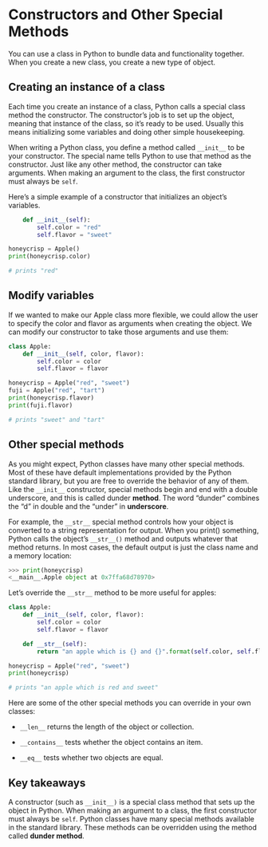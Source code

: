 # Constructors and Other Special Methods 
You can use a class in Python to bundle data and functionality together. When you create a new class, you create a new type of object. 

## Creating an instance of a class
Each time you create an instance of a class, Python calls a special class method the constructor. The constructor’s job is to set up the object, meaning that instance of the class, so it’s ready to be used. Usually this means initializing some variables and doing other simple housekeeping.

When writing a Python class, you define a method called `__init__` to be your constructor. The special name tells Python to use that method as the constructor. Just like any other method, the constructor can take arguments. When making an argument to the class, the first constructor must always be `self`.

Here’s a simple example of a constructor that initializes an object’s variables.
```py class Apple:
    def __init__(self):
        self.color = "red"
        self.flavor = "sweet"

honeycrisp = Apple()
print(honeycrisp.color)

# prints "red"
```

## Modify variables
If we wanted to make our Apple class more flexible, we could allow the user to specify the color and flavor as arguments when creating the object. We can modify our constructor to take those arguments and use them:

```py
class Apple:
    def __init__(self, color, flavor):
        self.color = color
        self.flavor = flavor

honeycrisp = Apple("red", "sweet")
fuji = Apple("red", "tart")
print(honeycrisp.flavor)
print(fuji.flavor)

# prints "sweet" and "tart"
```

## Other special methods
As you might expect, Python classes have many other special methods. Most of these have default implementations provided by the Python standard library, but you are free to override the behavior of any of them. Like the `__init__` constructor, special methods begin and end with a double underscore, and this is called dunder **method**. The word “dunder” combines the “d” in double and the “under” in **underscore**.

For example, the `__str__` special method controls how your object is converted to a string representation for output. When you print() something, Python calls the object’s `__str__()` method and outputs whatever that method returns. In most cases, the default output is just the class name and a memory location:

```py
>>> print(honeycrisp)
<__main__.Apple object at 0x7ffa68d78970>
```

Let’s override the `__str__` method to be more useful for apples:

```py
class Apple:
    def __init__(self, color, flavor):
        self.color = color
        self.flavor = flavor

    def __str__(self):
        return "an apple which is {} and {}".format(self.color, self.flavor)

honeycrisp = Apple("red", "sweet")
print(honeycrisp)

# prints "an apple which is red and sweet"
```

Here are some of the other special methods you can override in your own classes:

- `__len__` returns the length of the object or collection.

- `__contains__` tests whether the object contains an item.

- `__eq__` tests whether two objects are equal.

## Key takeaways

A constructor (such as `__init__)` is a special class method that sets up the object in Python. When making an argument to a class, the first constructor must always be `self`. Python classes have many special methods available in the standard library. These methods can be overridden using the method called **dunder method**.  